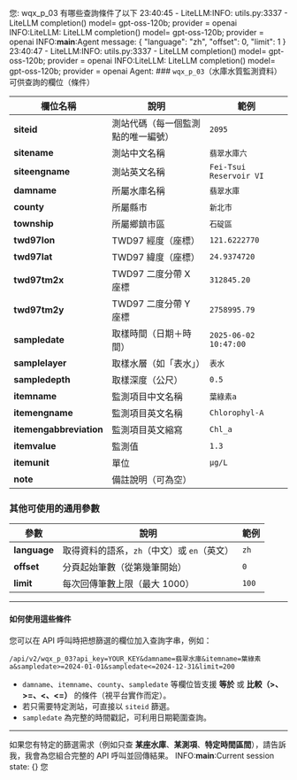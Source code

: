 您: wqx_p_03 有哪些查詢條件了以下
23:40:45 - LiteLLM:INFO: utils.py:3337 -
LiteLLM completion() model= gpt-oss-120b; provider = openai
INFO:LiteLLM:
LiteLLM completion() model= gpt-oss-120b; provider = openai
INFO:__main__:Agent message: {
  "language": "zh",
  "offset": 0,
  "limit": 1
}
23:40:47 - LiteLLM:INFO: utils.py:3337 -
LiteLLM completion() model= gpt-oss-120b; provider = openai
INFO:LiteLLM:
LiteLLM completion() model= gpt-oss-120b; provider = openai
Agent: ### `wqx_p_03`（水庫水質監測資料）可供查詢的欄位（條件）

| 欄位名稱 | 說明 | 範例 |
|---|---|---|
| **siteid** | 測站代碼（每一個監測點的唯一編號） | `2095` |
| **sitename** | 測站中文名稱 | `翡翠水庫六` |
| **siteengname** | 測站英文名稱 | `Fei‑Tsui Reservoir VI` |
| **damname** | 所屬水庫名稱 | `翡翠水庫` |
| **county** | 所屬縣市 | `新北市` |
| **township** | 所屬鄉鎮市區 | `石碇區` |
| **twd97lon** | TWD97 經度（座標） | `121.6222770` |
| **twd97lat** | TWD97 緯度（座標） | `24.9374720` |
| **twd97tm2x** | TWD97 二度分帶 X 座標 | `312845.20` |
| **twd97tm2y** | TWD97 二度分帶 Y 座標 | `2758995.79` |
| **sampledate** | 取樣時間（日期＋時間） | `2025‑06‑02 10:47:00` |
| **samplelayer** | 取樣水層（如「表水」） | `表水` |
| **sampledepth** | 取樣深度（公尺） | `0.5` |
| **itemname** | 監測項目中文名稱 | `葉綠素a` |
| **itemengname** | 監測項目英文名稱 | `Chlorophyl‑A` |
| **itemengabbreviation** | 監測項目英文縮寫 | `Chl_a` |
| **itemvalue** | 監測值 | `1.3` |
| **itemunit** | 單位 | `μg/L` |
| **note** | 備註說明（可為空） | ` ` |

### 其他可使用的通用參數

| 參數 | 說明 | 範例 |
|---|---|---|
| **language** | 取得資料的語系，`zh`（中文）或 `en`（英文） | `zh` |
| **offset** | 分頁起始筆數（從第幾筆開始）| `0` |
| **limit** | 每次回傳筆數上限（最大 1000）| `100` |

---

#### 如何使用這些條件

您可以在 API 呼叫時把想篩選的欄位加入查詢字串，例如：

```
/api/v2/wqx_p_03?api_key=YOUR_KEY&damname=翡翠水庫&itemname=葉綠素a&sampledate>=2024-01-01&sampledate<=2024-12-31&limit=200
```

- `damname`、`itemname`、`county`、`sampledate` 等欄位皆支援 **等於** 或 **比較（>、>=、<、<=）** 的條件（視平台實作而定）。
- 若只需要特定測站，可直接以 `siteid` 篩選。
- `sampledate` 為完整的時間戳記，可利用日期範圍查詢。

---

如果您有特定的篩選需求（例如只查 **某座水庫**、**某測項**、**特定時間區間**），請告訴我，我會為您組合完整的 API 呼叫並回傳結果。
INFO:__main__:Current session state: {}
您